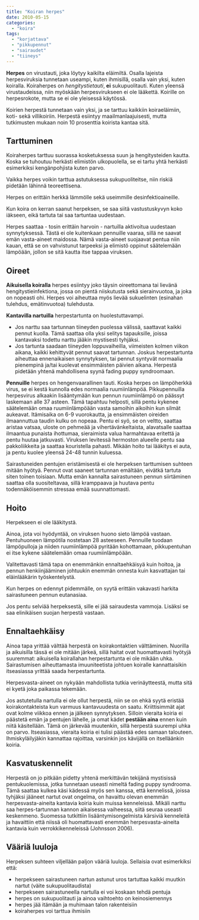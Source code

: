 ```yaml
---
title: "Koiran herpes"
date: 2010-05-15
categories: 
  - "koira"
tags: 
  - "korjattava"
  - "pikkupennut"
  - "sairaudet"
  - "tiineys"
---
```


**Herpes** on virustauti, joka löytyy kaikilta eläimiltä. Osalla lajeista herpesviruksia tunnetaan useampi, kuten ihmisillä, osalla vain yksi, kuten koiralla. Koiraherpes on _hengitystietauti_, **ei** sukupuolitauti. Kuten yleensä virustaudeissa, niin myöskään herpesvirukseen ei ole lääkettä. Koirille on herpesrokote, mutta se ei ole yleisessä käytössä.

<!--more-->

Koirien herpestä tunnetaan vain yksi, ja se tarttuu kaikkiin koiraeläimiin, koti- sekä villikoiriin. Herpestä esiintyy maailmanlaajuisesti, mutta tutkimusten mukaan noin 10 prosenttia koirista kantaa sitä.

## Tarttuminen

Koiraherpes tarttuu suorassa kosketuksessa suun ja hengitysteiden kautta. Koska se tuhoutuu herkästi elimistön ulkopuolella, se ei tartu yhtä herkästi esimerkiksi kengänpohjista kuten parvo.

Vaikka herpes voikin tarttua astutuksessa sukupuoliteitse, niin riskiä pidetään lähinnä teoreettisena.

Herpes on erittäin herkkä lämmölle sekä useimmille desinfektioaineille.

Kun koira on kerran saanut herpeksen, se saa siitä vastustuskyvyn koko iäkseen, eikä tartuta tai saa tartuntaa uudestaan.

Herpes saattaa - tosin erittäin harvoin - nartuilla aktivoitua uudestaan synnytyksessä. Tästä ei ole kuitenkaan pennuille vaaraa, sillä ne saavat emän vasta-aineet maidossa. Nämä vasta-aineet suojaavat pentua niin kauan, että se on vahvistunut tarpeeksi ja elimistö oppinut säätelemään lämpöään, jollon se sitä kautta itse tappaa viruksen.

## Oireet

**Aikuisella koiralla** herpes esiintyy joko täysin oireettomana tai lievänä hengitystieinfektiona, jossa on pientä niiskutusta sekä sierainvuotoa, ja joka on nopeasti ohi. Herpes voi aiheuttaa myös lievää sukuelinten (esinahan tulehdus, emätinvuotoa) tulehdusta.

**Kantavilla nartuilla** herpestartunta on huolestuttavampi.

- Jos narttu saa tartunnan tiineyden puolessa välissä, saattavat kaikki pennut kuolla. Tämä saattaa olla yksi selitys tapauksille, joissa kantavaksi todettu narttu jääkin mystisesti tyhjäksi.
- Jos tartunta saadaan tiineyden loppuvaiheilla, viimeisten kolmen viikon aikana, kaikki kehittyvät pennut saavat tartunnan. Joskus herpestartunta aiheuttaa ennenaikaisen synnytyksen, tai pennut syntyvät normaalia pienempinä ja/tai kuolevat ensimmäisten päivien aikana. Herpestä pidetään yhtenä mahdollisena syynä fading puppy syndroomaan.

**Pennuille** herpes on hengenvaarallinen tauti. Koska herpes on lämpöherkkä virus, se ei kestä kunnolla edes normaalia ruumiinlämpöä. Pikkupennuilla herpesvirus alkaakin lisääntymään kun pennun ruumiinlämpö on päässyt laskemaan alle 37 asteen. Tämä tapahtuu helposti, sillä pentu kykenee säätelemään omaa ruumiinlämpöään vasta samoihin aikoihin kun silmät aukeavat. Itämisaika on 6-9 vuorokautta, ja ensimmäisten oireiden ilmaannuttua taudin kulku on nopeaa. Pentu ei syö, se on veltto, saattaa aristaa vatsaa, uloste on pehmeää ja vihertävänkeltaista, alavatsalle saattaa ilmaantua punaista ihottumaa, sieraimista valua harmahtavaa eritettä ja pentu huutaa jatkuvasti. Viruksen levitessä hermoston alueelle pentu saa pakkoliikkeita ja saattaa kouristella pahasti. Mikään hoito tai lääkitys ei auta, ja pentu kuolee yleensä 24-48 tunnin kuluessa.

Sairastuneiden pentujen eristämisestä ei ole herpeksen tarttumisen suhteen mitään hyötyä. Pennut ovat saaneet tartunnan emältään, eivätkä tartuta siten toinen toisiaan. Mutta emän kannalta sairastuneen pennun siirtäminen saattaa olla suositeltavaa, sillä kramppaava ja huutava pentu todennäköisemmin stressaa emää suunnattomasti.

## Hoito

Herpekseen ei ole lääkitystä.

Ainoa, jota voi hyödyntää, on viruksen huono sieto lämpöä vastaan. Pentuhuoneen lämpötila nostetaan 28 asteeseen. Pennuille tuodaan lämpöpulloja ja niiden ruumiinlämpöä pyritään kohottamaan, pikkupentuhan ei itse kykene säätelemään omaa ruumiinlämpöään.

Valitettavasti tämä tapa on enemmänkin ennaltaehkäisyä kuin hoitoa, ja pennun henkiinjääminen johtuukin enemmän onnesta kuin kasvattajan tai eläinlääkärin työskentelystä.

Kun herpes on edennyt pidemmälle, on syytä erittäin vakavasti harkita sairastuneen pennun eutanasiaa.

Jos pentu selviää herpeksestä, sille ei jää sairaudesta vammoja. Lisäksi se saa elinikäisen suojan herpestä vastaan.

## Ennaltaehkäisy

Ainoa tapa yrittää välttää herpestä on koirakontaktien välttäminen. Nuorilla ja aikuisilla tässä ei ole mitään järkeä, sillä haitat ovat huomattavasti hyötyjä suuremmat: aikuisella koirallahan herpestartunta ei ole mikään uhka. Sairastumisen aiheuttamasta imuuniteetista johtuen koiralle kannattaisikin itseasiassa yrittää saada herpestartunta.

Herpesvasta-aineet on nykyään mahdollista tutkia verinäytteestä, mutta sitä ei kyetä joka paikassa tekemään.

Jos astutetulla nartulla ei ole ollut herpestä, niin se on ehkä syytä eristää koirakontakteista kun varmuus kantavuudesta on saatu. Kriittisimmät ajat ovat kolme viikkoa ennen ja jälkeen synnytyksen. Silloin vieraita koiria ei päästetä emän ja pentujen lähelle, ja omat kädet **pestään aina** ennen kuin niitä käsitellään. Tämä on järkevää muutenkin, sillä herpestä suurempi uhka on parvo. Itseasiassa, vieraita koiria ei tulisi päästää edes samaan talouteen. Ihmiskyläilyjäkin kannattaa rajoittaa, varsinkin jos kävijällä on itselläänkin koiria.

## Kasvatuskennelit

Herpestä on jo pitkään pidetty yhtenä merkittävän tekijänä mystisissä pentukuolemissa, jotka tunnetaan useasti nimeltä fading puppy syndrooma. Tämä saattaa kulkea käsi kädessä myös sen kanssa, että kennelissä, joissa tyhjäksi jääneet nartut ovat ongelma, on havaittu olevan enemmän herpesvasta-aineita kantavia koiria kuin muissa kenneleissä. Mikäli narttu saa herpes-tartunnan kannon aikaisessa vaiheessa, siitä seuraa useasti keskenmeno. Suomessa tutkittiin lisääntymisongelmista kärsiviä kenneleitä ja havaittiin että niissä oli huomattavasti enemmän herpesvasta-aineita kantavia kuin verrokkikenneleissä (Johnsson 2006).

## Vääriä luuloja

Herpeksen suhteen viljellään paljon vääriä luuloja. Sellaisia ovat esimerkiksi että:

- herpekseen sairastuneen nartun astunut uros tartuttaa kaikki muutkin nartut (väite sukupuolitaudista)
- herpekseen sairastuneella nartulla ei voi koskaan tehdä pentuja
- herpes on sukupuolitauti ja ainoa vaihtoehto on keinosiemennys
- herpes jää itämään ja muhimaan talon rakenteisiin
- koiraherpes voi tarttua ihmisiin
